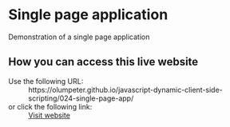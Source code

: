 # Single page application

Demonstration of a single page application

## How you can access this live website

<dl>
  Use the following URL:
  <dd>
    https://olumpeter.github.io/javascript-dynamic-client-side-scripting/024-single-page-app/
  </dd>
  or click the following link:
  <dd>
    <a href="https://olumpeter.github.io/javascript-dynamic-client-side-scripting/024-single-page-app/">Visit website</a>
  </dd>
</dl>
